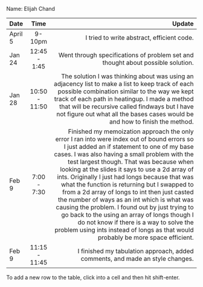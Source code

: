 Name: Elijah Chand

| Date    |     Time      |                                                                                                                                                                                                                                                                                                                                                                                                                                                                                                                                                                                                                                                                                                                            Update |
|:--------|:-------------:|----------------------------------------------------------------------------------------------------------------------------------------------------------------------------------------------------------------------------------------------------------------------------------------------------------------------------------------------------------------------------------------------------------------------------------------------------------------------------------------------------------------------------------------------------------------------------------------------------------------------------------------------------------------------------------------------------------------------------------:|
| April 5 |    9-10pm     |                                                                                                                                                                                                                                                                                                                                                                                                                                                                                                                                                                                                                                                                                        I tried to write abstract, efficient code. |
| Jan 24  | 12:45 - 1:45  |                                                                                                                                                                                                                                                                                                                                                                                                                                                                                                                                                                                                                                                   Went through specifications of problem set and thought about possible solution. |
| Jan 28  | 10:50 - 11:50 |                                                                                                                                                                                                                                                                                                                                                                                              The solution I was thinking about was using an adjacency list to make a list to keep track of each possible combination similar to the way we kept track of each path in heatingup. I made a method that will be recursive called findways but I have not figure out what all the bases cases would be and how to finish the method. |
| Feb 9   |  7:00 - 7:30  | Finished my memoization approach the only error I ran into were index out of bound errors so I just added an if statement to one of my base cases. I was also having a small problem with the test largest though. That was because when looking at the slides it says to use a 2d array of ints. Originally I just had longs because that was what the function is returning but I swapped to from a 2d array of longs to int then just casted the number of ways as an int which is what was causing the problem.  I found out by just trying to go back to the using an array of longs though I do not know if there is a way to solve the problem using ints instead of longs as that would probably be more space efficient. |
| Feb 9   | 11:15 - 11:45 |                                                                                                                                                                                                                                                                                                                                                                                                                                                                                                                                                                                                                                                     I finished my tabulation approach, added comments, and made an style changes. |


To add a new row to the table, click into a cell and then hit shift-enter.